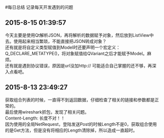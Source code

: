 #每日总结
记录每天开发遇到的问题  

2015-8-15 01:39:57
------------------
今天主要是使用Qt解析JSON，再将解析的数据赋予对象，然后放到ListView中去。使用起来相当繁琐，不能直接把JSON转成对象？  
还有就是将自定义类型赋值到Model时还要声明一个宏定义：Q_DECLARE_METATYPE()，将对象赋值给QVariant之后才能赋予Model。麻烦。  
还有就是遇到协议错误，原因是url没加http://
可能适合自己掌握的还不够，再深入点看吧。

2015-8-13 23:49:27
------------------
获取组合列表的时候，一直得不到返回数据，仔细检查了相关的链接和参数都是正常的。  
最后使用wireshark抓包，发现了相关问题。  
Content-Length: 长度不对！！  
因为使用的全局NetRequest，登陆发送Post的时候Length不是0，获取组合使用的是Get方法，但是没有将相应的Length清除掉，所以造成一直超时。  